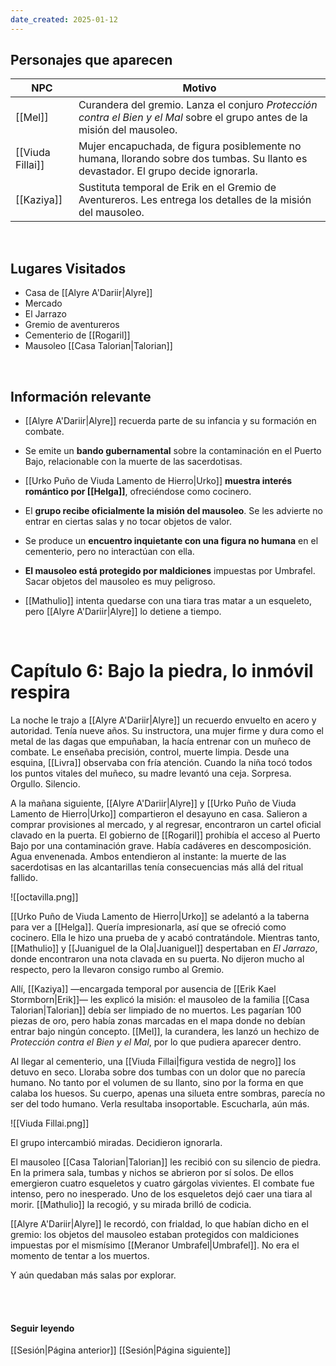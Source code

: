 ```yaml
---
date_created: 2025-01-12
---
```




## Personajes que aparecen

|   NPC   |                   Motivo                   | 
|---------|--------------------------------------------| 
| [[Mel]] | Curandera del gremio. Lanza el conjuro _Protección contra el Bien y el Mal_ sobre el grupo antes de la misión del mausoleo.| 
| [[Viuda Fillai]] | Mujer encapuchada, de figura posiblemente no humana, llorando sobre dos tumbas. Su llanto es devastador. El grupo decide ignorarla.|
| [[Kaziya]] | Sustituta temporal de Erik en el Gremio de Aventureros. Les entrega los detalles de la misión del mausoleo.|

<br>

## Lugares Visitados
- Casa de [[Alyre A'Dariir|Alyre]]
- Mercado
- El Jarrazo
- Gremio de aventureros
- Cementerio de [[Rogaril]]
- Mausoleo [[Casa Talorian|Talorian]]

<br>

## Información relevante
- [[Alyre A'Dariir|Alyre]] recuerda parte de su infancia y su formación en combate.

- Se emite un **bando gubernamental** sobre la contaminación en el Puerto Bajo, relacionable con la muerte de las sacerdotisas.
    
- [[Urko Puño de Viuda Lamento de Hierro|Urko]] **muestra interés romántico por [[Helga]]**, ofreciéndose como cocinero.

- El **grupo recibe oficialmente la misión del mausoleo**. Se les advierte no entrar en ciertas salas y no tocar objetos de valor.
    
- Se produce un **encuentro inquietante con una figura no humana** en el cementerio, pero no interactúan con ella.
    
- **El mausoleo está protegido por maldiciones** impuestas por Umbrafel. Sacar objetos del mausoleo es muy peligroso.

- [[Mathulio]] intenta quedarse con una tiara tras matar a un esqueleto, pero [[Alyre A'Dariir|Alyre]] lo detiene a tiempo.


<br>

# Capítulo 6: Bajo la piedra, lo inmóvil respira

La noche le trajo a [[Alyre A'Dariir|Alyre]] un recuerdo envuelto en acero y autoridad. Tenía nueve años. Su instructora, una mujer firme y dura como el metal de las dagas que empuñaban, la hacía entrenar con un muñeco de combate. Le enseñaba precisión, control, muerte limpia. Desde una esquina, [[Livra]] observaba con fría atención. Cuando la niña tocó todos los puntos vitales del muñeco, su madre levantó una ceja. Sorpresa. Orgullo. Silencio.

A la mañana siguiente, [[Alyre A'Dariir|Alyre]] y [[Urko Puño de Viuda Lamento de Hierro|Urko]] compartieron el desayuno en casa. Salieron a comprar provisiones al mercado, y al regresar, encontraron un cartel oficial clavado en la puerta. El gobierno de [[Rogaril]] prohibía el acceso al Puerto Bajo por una contaminación grave. Había cadáveres en descomposición. Agua envenenada. Ambos entendieron al instante: la muerte de las sacerdotisas en las alcantarillas tenía consecuencias más allá del ritual fallido.

![[octavilla.png]]

[[Urko Puño de Viuda Lamento de Hierro|Urko]] se adelantó a la taberna para ver a [[Helga]]. Quería impresionarla, así que se ofreció como cocinero. Ella le hizo una prueba de y acabó contratándole. Mientras tanto, [[Mathulio]] y [[Juaniguel de la Ola|Juaniguel]] despertaban en _El Jarrazo_, donde encontraron una nota clavada en su puerta. No dijeron mucho al respecto, pero la llevaron consigo rumbo al Gremio.

Allí, [[Kaziya]] —encargada temporal por ausencia de [[Erik Kael Stormborn|Erik]]— les explicó la misión: el mausoleo de la familia [[Casa Talorian|Talorian]] debía ser limpiado de no muertos. Les pagarían 100 piezas de oro, pero había zonas marcadas en el mapa donde no debían entrar bajo ningún concepto. [[Mel]], la curandera, les lanzó un hechizo de _Protección contra el Bien y el Mal_, por lo que pudiera aparecer dentro.

Al llegar al cementerio, una [[Viuda Fillai|figura vestida de negro]] los detuvo en seco. Lloraba sobre dos tumbas con un dolor que no parecía humano. No tanto por el volumen de su llanto, sino por la forma en que calaba los huesos. Su cuerpo, apenas una silueta entre sombras, parecía no ser del todo humano. Verla resultaba insoportable. Escucharla, aún más.

![[Viuda Fillai.png]]

El grupo intercambió miradas. Decidieron ignorarla.

El mausoleo [[Casa Talorian|Talorian]] les recibió con su silencio de piedra. En la primera sala, tumbas y nichos se abrieron por sí solos. De ellos emergieron cuatro esqueletos y cuatro gárgolas vivientes. El combate fue intenso, pero no inesperado. Uno de los esqueletos dejó caer una tiara al morir. [[Mathulio]] la recogió, y su mirada brilló de codicia.

[[Alyre A'Dariir|Alyre]] le recordó, con frialdad, lo que habían dicho en el gremio: los objetos del mausoleo estaban protegidos con maldiciones impuestas por el mismísimo [[Meranor Umbrafel|Umbrafel]]. No era el momento de tentar a los muertos.

Y aún quedaban más salas por explorar.

<br>

<br>

#### Seguir leyendo

[[Sesión|Página anterior]]
[[Sesión|Página siguiente]]

